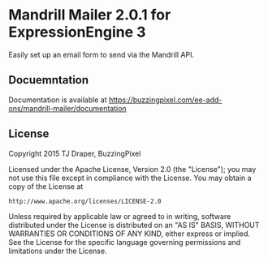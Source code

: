 # Mandrill Mailer 2.0.1 for ExpressionEngine 3

Easily set up an email form to send via the Mandrill API.

## Docuemntation

Documentation is available at https://buzzingpixel.com/ee-add-ons/mandrill-mailer/documentation

## License

Copyright 2015 TJ Draper, BuzzingPixel

Licensed under the Apache License, Version 2.0 (the "License");
you may not use this file except in compliance with the License.
You may obtain a copy of the License at

	http://www.apache.org/licenses/LICENSE-2.0

Unless required by applicable law or agreed to in writing, software
distributed under the License is distributed on an "AS IS" BASIS,
WITHOUT WARRANTIES OR CONDITIONS OF ANY KIND, either express or implied.
See the License for the specific language governing permissions and
limitations under the License.

